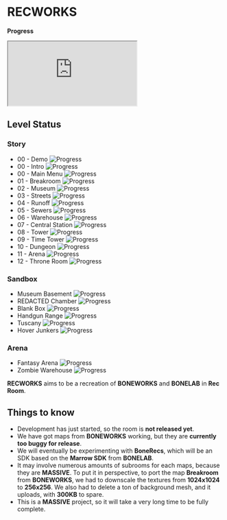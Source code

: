 # RECWORKS


**Progress**

<iframe src="https://joysteem.web.app/percentages/webpage/#bar"></iframe>

## Level Status

### Story 
- 00 - Demo ![Progress](https://us-central1-joysteem.cloudfunctions.net/progress/100)
- 00 - Intro ![Progress](https://us-central1-joysteem.cloudfunctions.net/progress/100)
- 00 - Main Menu ![Progress](https://us-central1-joysteem.cloudfunctions.net/progress/98)
- 01 - Breakroom ![Progress](https://us-central1-joysteem.cloudfunctions.net/progress/60)
- 02 - Museum ![Progress](https://us-central1-joysteem.cloudfunctions.net/progress/40)
- 03 - Streets ![Progress](https://us-central1-joysteem.cloudfunctions.net/progress/0)
- 04 - Runoff ![Progress](https://us-central1-joysteem.cloudfunctions.net/progress/0)
- 05 - Sewers ![Progress](https://us-central1-joysteem.cloudfunctions.net/progress/0)
- 06 - Warehouse ![Progress](https://us-central1-joysteem.cloudfunctions.net/progress/0)
- 07 - Central Station ![Progress](https://us-central1-joysteem.cloudfunctions.net/progress/0)
- 08 - Tower ![Progress](https://us-central1-joysteem.cloudfunctions.net/progress/0)
- 09 - Time Tower ![Progress](https://us-central1-joysteem.cloudfunctions.net/progress/0)
- 10 - Dungeon ![Progress](https://us-central1-joysteem.cloudfunctions.net/progress/0)
- 11 - Arena ![Progress](https://us-central1-joysteem.cloudfunctions.net/progress/0)
- 12 - Throne Room ![Progress](https://us-central1-joysteem.cloudfunctions.net/progress/0)

### Sandbox
- Museum Basement ![Progress](https://us-central1-joysteem.cloudfunctions.net/progress/88)
- REDACTED Chamber ![Progress](https://us-central1-joysteem.cloudfunctions.net/progress/60)
- Blank Box ![Progress](https://us-central1-joysteem.cloudfunctions.net/progress/0)
- Handgun Range ![Progress](https://us-central1-joysteem.cloudfunctions.net/progress/0)
- Tuscany ![Progress](https://us-central1-joysteem.cloudfunctions.net/progress/0)
- Hover Junkers ![Progress](https://us-central1-joysteem.cloudfunctions.net/progress/0)

### Arena
- Fantasy Arena ![Progress](https://us-central1-joysteem.cloudfunctions.net/progress/0)
- Zombie Warehouse ![Progress](https://us-central1-joysteem.cloudfunctions.net/progress/0)

**RECWORKS** aims to be a recreation of **BONEWORKS** and **BONELAB** in **Rec Room**. 

## Things to know
- Development has just started, so the room is **not released yet**.
- We have got maps from **BONEWORKS** working, but they are **currently too buggy for release**.
- We will eventually be experimenting with **BoneRecs**, which will be an SDK based on the **Marrow SDK** from **BONELAB**.
- It may involve numerous amounts of subrooms for each maps, because they are **MASSIVE**. To put it in perspective, to port the map **Breakroom** from **BONEWORKS**, we had to downscale the textures from **1024x1024** to **256x256**. We also had to delete a ton of background mesh, and it uploads, with **300KB** to spare.
- This is a **MASSIVE** project, so it will take a very long time to be fully complete.

